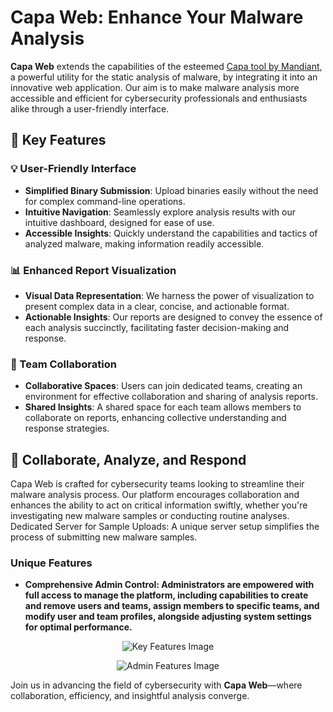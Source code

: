 # Capa Web: Enhance Your Malware Analysis

**Capa Web** extends the capabilities of the esteemed [Capa tool by Mandiant](https://github.com/mandiant/capa), a powerful utility for the static analysis of malware, by integrating it into an innovative web application. Our aim is to make  malware analysis more accessible and efficient for cybersecurity professionals and enthusiasts alike through a user-friendly interface.

## 🌟 Key Features

### 💡 User-Friendly Interface

- **Simplified Binary Submission**: Upload binaries easily without the need for complex command-line operations.
- **Intuitive Navigation**: Seamlessly explore analysis results with our intuitive dashboard, designed for ease of use.
- **Accessible Insights**: Quickly understand the capabilities and tactics of analyzed malware, making information readily accessible.

### 📊 Enhanced Report Visualization

- **Visual Data Representation**: We harness the power of visualization to present complex data in a clear, concise, and actionable format.
- **Actionable Insights**: Our reports are designed to convey the essence of each analysis succinctly, facilitating faster decision-making and response.

### 👥 Team Collaboration

- **Collaborative Spaces**: Users can join dedicated teams, creating an environment for effective collaboration and sharing of analysis reports.
- **Shared Insights**: A shared space for each team allows members to collaborate on reports, enhancing collective understanding and response strategies.

## 🚀 Collaborate, Analyze, and Respond

Capa Web is crafted for cybersecurity teams looking to streamline their malware analysis process. Our platform encourages collaboration and enhances the ability to act on critical information swiftly, whether you're investigating new malware samples or conducting routine analyses. Dedicated Server for Sample Uploads: A unique server setup simplifies the process of submitting new malware samples.


### Unique Features

- **Comprehensive Admin Control: Administrators are empowered with full access to manage the platform, including capabilities to create and remove users and teams, assign members to specific teams, and modify user and team profiles, alongside adjusting system settings for optimal performance.**


<p align="center">
  <img src="https://github.com/andreisss/Capa-web/assets/10872139/19f63e6d-84ea-4a2d-925a-ee5b2ab794b8" alt="Key Features Image"/>
</p>


<p align="center">
  <img src="https://github.com/andreisss/Capa-web/assets/10872139/cdf9608a-a7c9-4ceb-8a53-a278b16da041" alt="Admin Features Image"/>
</p>

Join us in advancing the field of cybersecurity with **Capa Web**—where collaboration, efficiency, and insightful analysis converge.
